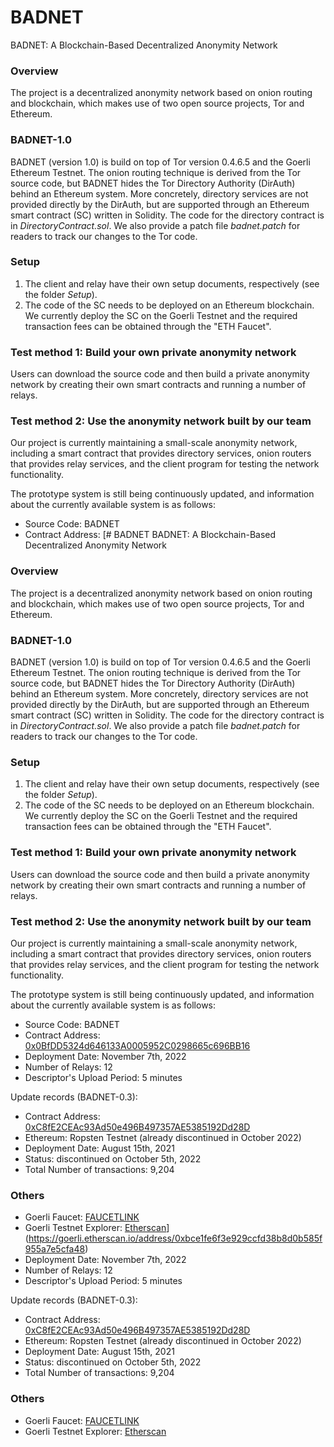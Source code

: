 # BADNET
BADNET: A Blockchain-Based Decentralized Anonymity Network

### Overview
The project is a decentralized anonymity network based on onion routing and blockchain, which makes use of two open source projects, Tor and Ethereum.

### BADNET-1.0
BADNET (version 1.0) is build on top of Tor version 0.4.6.5 and the Goerli Ethereum Testnet. The onion routing technique is derived from the Tor source code, but BADNET hides the Tor Directory Authority (DirAuth) behind an Ethereum system. More concretely, directory services are not provided directly by the DirAuth, but are supported through an Ethereum smart contract (SC) written in Solidity. The code for the directory contract is in *DirectoryContract.sol*. We also provide a patch file *badnet.patch* for readers to track our changes to the Tor code.

### Setup
1. The client and relay have their own setup documents, respectively (see the folder *Setup*).
2. The code of the SC needs to be deployed on an Ethereum blockchain. We currently deploy the SC on the Goerli Testnet and the required transaction fees can be obtained through the "ETH Faucet".

### Test method 1: Build your own private anonymity network
Users can download the source code and then build a private anonymity network by creating their own smart contracts and running a number of relays.

### Test method 2: Use the anonymity network built by our team
Our project is currently maintaining a small-scale anonymity network, including a smart contract that provides directory services, onion routers that provides relay services, and the client program for testing the network functionality.

The prototype system is still being continuously updated, and information about the currently available system is as follows:
- Source Code: BADNET
- Contract Address: [# BADNET
BADNET: A Blockchain-Based Decentralized Anonymity Network

### Overview
The project is a decentralized anonymity network based on onion routing and blockchain, which makes use of two open source projects, Tor and Ethereum.

### BADNET-1.0
BADNET (version 1.0) is build on top of Tor version 0.4.6.5 and the Goerli Ethereum Testnet. The onion routing technique is derived from the Tor source code, but BADNET hides the Tor Directory Authority (DirAuth) behind an Ethereum system. More concretely, directory services are not provided directly by the DirAuth, but are supported through an Ethereum smart contract (SC) written in Solidity. The code for the directory contract is in *DirectoryContract.sol*. We also provide a patch file *badnet.patch* for readers to track our changes to the Tor code.

### Setup
1. The client and relay have their own setup documents, respectively (see the folder *Setup*).
2. The code of the SC needs to be deployed on an Ethereum blockchain. We currently deploy the SC on the Goerli Testnet and the required transaction fees can be obtained through the "ETH Faucet".

### Test method 1: Build your own private anonymity network
Users can download the source code and then build a private anonymity network by creating their own smart contracts and running a number of relays.

### Test method 2: Use the anonymity network built by our team
Our project is currently maintaining a small-scale anonymity network, including a smart contract that provides directory services, onion routers that provides relay services, and the client program for testing the network functionality.

The prototype system is still being continuously updated, and information about the currently available system is as follows:
- Source Code: BADNET
- Contract Address: [0x0BfDD5324d646133A0005952C0298665c696BB16](https://goerli.etherscan.io/address/0x0bfdd5324d646133a0005952c0298665c696bb16)
- Deployment Date: November 7th, 2022
- Number of Relays: 12
- Descriptor's Upload Period: 5 minutes

Update records (BADNET-0.3):
- Contract Address: [0xC8fE2CEAc93Ad50e496B497357AE5385192Dd28D](https://ropsten.etherscan.io/address/0xC8fE2CEAc93Ad50e496B497357AE5385192Dd28D)
- Ethereum: Ropsten Testnet (already discontinued in October 2022)
- Deployment Date: August 15th, 2021
- Status: discontinued on October 5th, 2022
- Total Number of transactions: 9,204

### Others
- Goerli Faucet: [FAUCETLINK](https://faucetlink.to/goerli)
- Goerli Testnet Explorer: [Etherscan](https://goerli.etherscan.io/)](https://goerli.etherscan.io/address/0xbce1fe6f3e929ccfd38b8d0b585f955a7e5cfa48)
- Deployment Date: November 7th, 2022
- Number of Relays: 12
- Descriptor's Upload Period: 5 minutes

Update records (BADNET-0.3):
- Contract Address: [0xC8fE2CEAc93Ad50e496B497357AE5385192Dd28D](https://ropsten.etherscan.io/address/0xC8fE2CEAc93Ad50e496B497357AE5385192Dd28D)
- Ethereum: Ropsten Testnet (already discontinued in October 2022)
- Deployment Date: August 15th, 2021
- Status: discontinued on October 5th, 2022
- Total Number of transactions: 9,204

### Others
- Goerli Faucet: [FAUCETLINK](https://faucetlink.to/goerli)
- Goerli Testnet Explorer: [Etherscan](https://goerli.etherscan.io/)
